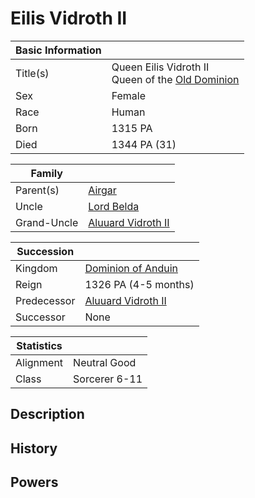# Eilis Vidroth II

| Basic Information | |
| - | - |
| Title(s) | Queen Eilis Vidroth II<br>Queen of the [Old Dominion](../Factions/Nations/dominion_of_anduin.md) |
| Sex | Female |
| Race | Human |
| Born | 1315 PA |
| Died | 1344 PA (31) |

| Family | |
| - | - |
| Parent(s) | [Airgar](airgar.md) |
| Uncle | [Lord Belda](saywin_belda.md) |
| Grand-Uncle | [Aluuard Vidroth II](aluuard_vidroth.md) |

| Succession | |
| - | - |
| Kingdom | [Dominion of Anduin](../Factions/Nations/dominion_of_anduin.md) |
| Reign | 1326 PA (4-5 months) |
| Predecessor | [Aluuard Vidroth II](aluuard_vidroth.md) |
| Successor | None |

| Statistics | |
| - | - |
| Alignment | Neutral Good |
| Class | Sorcerer 6-11 |

## Description

## History

## Powers